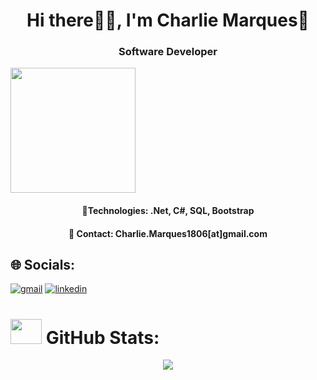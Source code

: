 <h1 align="center">Hi there👋🏻, I'm Charlie Marques🤵</h1>
<h3 align="center">Software Developer</h3>
<img align="center" height="200" src="https://media.giphy.com/media/ao9DUiTKH60XS/giphy.gif"/>
<h4 align="center"> 🔧Technologies: .Net, C#, SQL, Bootstrap </h4>
<h4 align="center">📧 Contact: Charlie.Marques1806[at]gmail.com </h4>


## 🌐 Socials:
<a href="Charlie.Marques92@gmail.com" target="_blank" style="display: inline-block;"><img src="https://img.shields.io/badge/Gmail-logo?style=for-the-badge&logo=gmail&logoColor=white&color=%23D14836" alt="gmail" /></a>
<a target="_blank" href="https://www.linkedin.com/in/charlie-marques" style="display: inline-block;"><img src="https://img.shields.io/badge/linkedin-logo?style=for-the-badge&logo=linkedin&logoColor=white&color=%230a77b6" alt="linkedin" /></a>

# <img src='https://media1.giphy.com/media/ww9Z3l8wl4szKyRIro/giphy.gif?cid=6c09b9520fbeh3st3881aensbfaaw9cvqfnfblovomtx4q8g&ep=v1_gifs_search&rid=giphy.gif&ct=g' width="50" height="40px"> GitHub Stats:
 <div align=center>

![](https://github-readme-stats.vercel.app/api?username=CharlieMarques&theme=algolia&show_icons=true&count_private=true&bg_color=1e2b3c&border_color=B2E0FF&icon_color=95ccff&border_radius=20&include_all_commits=true&rank_icon=percentile)
<br>

</div>
